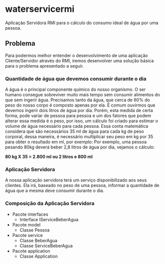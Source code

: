 # waterservicermi
Aplicação Servidora RMI para o cálculo do consumo ideal de água por uma pessoa. 

## Problema
Para podermos melhor entender o desenvolvimento de uma aplicação Cliente/Servidor através do RMI, iremos desenvolver uma solução básica para o problema apresentado a seguir.

### Quantidade de água que devemos consumir durante o dia
A água é o principal componente químico do nosso organismo. O ser humano consegue sobreviver muito mais tempo sem consumir alimentos do que sem ingerir água. Precisamos tanto da água, que cerca de 60% do peso do nosso corpo é composto apenas por ela. É comum ouvirmos que devemos ingerir dois litros de água por dia. Porém, esta medida de certa forma, pode variar de pessoa para pessoa e um dos fatores que podem alterar essa medida é o peso, por isso, um cálculo foi criado para estimar o volume de água necessário para cada pessoa.
Essa conta matemática considera que são necessários 35 ml de água para cada kg de peso corporal, dessa maneira, é necessário multiplicar seu peso em kg por 35 para obter o resultado em ml, por exemplo:
Por exemplo, uma pessoa pesando 80kg deverá beber 2,8 litros de água por dia, vejamos o cálculo:

**80 kg X 35 = 2.800 ml ou 2 litros e 800 ml**

### Aplicação Servidora
A nossa aplicação servidora terá um serviço disponibilizado aos seus clientes. Ela irá, baseado no peso de uma pessoa, informar a quantidade de água que a mesma deve consumir durante o dia.

### Composição da Aplicação Servidora
* Pacote interfaces
	* Interface IServiceBeberAgua
 * Pacote model
	 * Classe Pessoa
* Pacote service
	* Classe BeberAgua
	* Classe ServiceBeberAgua
* Pacote application
	* Classe Application
